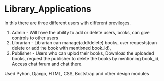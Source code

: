 # Library_Applications
 
In this there are three different users with different previleges.
1) Admin - Will have the ability to add or delete users, books, can give controls to other users
2) Librarian - Librarian can manage(add/delete) books, user requests(can delete or add the book with mentioned book_id),  
3) Publisher - Users who can uplod their books, Download the uploaded books, request the publisher to delete the books by mentioning book_id, Access chat forum and chat there. 
 
 Used Pyhon, Django, HTML, CSS, Bootstrap and other design modules
